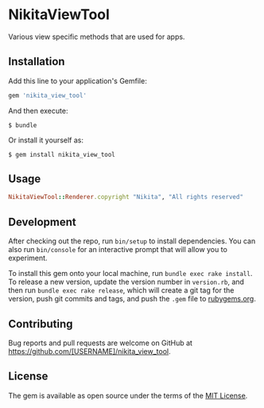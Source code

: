 # NikitaViewTool

Various view specific methods that are used for apps.

## Installation

Add this line to your application's Gemfile:

```ruby
gem 'nikita_view_tool'
```

And then execute:

    $ bundle

Or install it yourself as:

    $ gem install nikita_view_tool

## Usage
```ruby
NikitaViewTool::Renderer.copyright "Nikita", "All rights reserved"
```

## Development

After checking out the repo, run `bin/setup` to install dependencies. You can also run `bin/console` for an interactive prompt that will allow you to experiment.

To install this gem onto your local machine, run `bundle exec rake install`. To release a new version, update the version number in `version.rb`, and then run `bundle exec rake release`, which will create a git tag for the version, push git commits and tags, and push the `.gem` file to [rubygems.org](https://rubygems.org).

## Contributing

Bug reports and pull requests are welcome on GitHub at https://github.com/[USERNAME]/nikita_view_tool.

## License

The gem is available as open source under the terms of the [MIT License](https://opensource.org/licenses/MIT).
